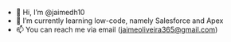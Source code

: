 - 👋 Hi, I’m @jaimedh10
- 🌱 I’m currently learning low-code, namely Salesforce and Apex
- 📫 You can reach me via email (jaimeoliveira365@gmail.com)

<!---
jaimedh10/jaimedh10 is a ✨ special ✨ repository because its `README.md` (this file) appears on your GitHub profile.
You can click the Preview link to take a look at your changes.
--->
